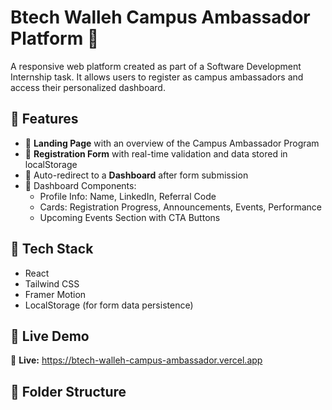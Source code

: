 # Btech Walleh Campus Ambassador Platform 🚀

A responsive web platform created as part of a Software Development Internship task. It allows users to register as campus ambassadors and access their personalized dashboard.

## 🔑 Features

- 🎯 **Landing Page** with an overview of the Campus Ambassador Program
- 📝 **Registration Form** with real-time validation and data stored in localStorage
- 🔐 Auto-redirect to a **Dashboard** after form submission
- 👤 Dashboard Components:
  - Profile Info: Name, LinkedIn, Referral Code
  - Cards: Registration Progress, Announcements, Events, Performance
  - Upcoming Events Section with CTA Buttons

## 🧰 Tech Stack

- React
- Tailwind CSS
- Framer Motion
- LocalStorage (for form data persistence)

## 📍 Live Demo

🔗 **Live:** https://btech-walleh-campus-ambassador.vercel.app

## 📁 Folder Structure


